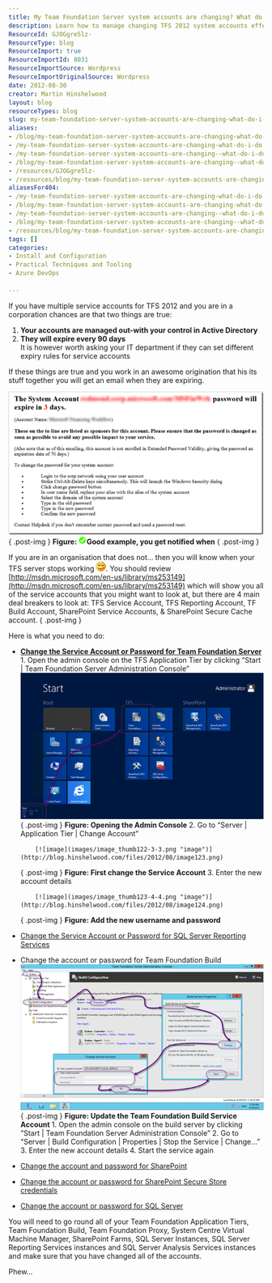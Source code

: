 ```yaml
---
title: My Team Foundation Server system accounts are changing? What do I do?
description: Learn how to manage changing TFS 2012 system accounts effectively. Follow our guide to ensure your service accounts remain operational and secure.
ResourceId: GJOGgre5lz-
ResourceType: blog
ResourceImport: true
ResourceImportId: 8031
ResourceImportSource: Wordpress
ResourceImportOriginalSource: Wordpress
date: 2012-08-30
creator: Martin Hinshelwood
layout: blog
resourceTypes: blog
slug: my-team-foundation-server-system-accounts-are-changing-what-do-i-do
aliases:
- /blog/my-team-foundation-server-system-accounts-are-changing-what-do-i-do
- /my-team-foundation-server-system-accounts-are-changing-what-do-i-do
- /my-team-foundation-server-system-accounts-are-changing--what-do-i-do-
- /blog/my-team-foundation-server-system-accounts-are-changing--what-do-i-do-
- /resources/GJOGgre5lz-
- /resources/blog/my-team-foundation-server-system-accounts-are-changing-what-do-i-do
aliasesFor404:
- /my-team-foundation-server-system-accounts-are-changing-what-do-i-do
- /blog/my-team-foundation-server-system-accounts-are-changing-what-do-i-do
- /my-team-foundation-server-system-accounts-are-changing--what-do-i-do-
- /blog/my-team-foundation-server-system-accounts-are-changing--what-do-i-do-
- /resources/blog/my-team-foundation-server-system-accounts-are-changing-what-do-i-do
tags: []
categories:
- Install and Configuration
- Practical Techniques and Tooling
- Azure DevOps

---
```

If you have multiple service accounts for TFS 2012 and you are in a corporation chances are that two things are true:

1. **Your accounts are managed out-with your control in Active Directory**
2. **They will expire every 90 days**  
   It is however worth asking your IT department if they can set different expiry rules for service accounts

If these things are true and you work in an awesome origination that his its stuff together you will get an email when they are expiring.

[![image](images/image_thumb120-1-1.png "image")](http://blog.hinshelwood.com/files/2012/08/image121.png)  
{ .post-img }
**Figure: ![](images/metro-icon-tick-6-6.png)Good example, you get notified when**
{ .post-img }

If you are in an organisation that does not… then you will know when your TFS server stops working ![Smile](images/wlEmoticon-smile5-7-7.png). You should review [http://msdn.microsoft.com/en-us/library/ms253149](http://msdn.microsoft.com/en-us/library/ms253149) which will show you all of the service accounts that you might want to look at, but there are 4 main deal breakers to look at: TFS Service Account, TFS Reporting Account, TF Build Account, SharePoint Service Accounts, & SharePoint Secure Cache account.
{ .post-img }

Here is what you need to do:

- [**Change the Service Account or Password for Team Foundation Server**](http://msdn.microsoft.com/en-us/library/bb552178.aspx) 1. Open the admin console on the TFS Application Tier by clicking “Start | Team Foundation Server Administration Console”
  [![image](images/image_thumb121-2-2.png "image")](http://blog.hinshelwood.com/files/2012/08/image122.png)
  { .post-img }
  **Figure: Opening the Admin Console** 2. Go to “Server | Application Tier | Change Account”

          [![image](images/image_thumb122-3-3.png "image")](http://blog.hinshelwood.com/files/2012/08/image123.png)

  { .post-img }
  **Figure: First change the Service Account** 3. Enter the new account details

          [![image](images/image_thumb123-4-4.png "image")](http://blog.hinshelwood.com/files/2012/08/image124.png)

  { .post-img }
  **Figure: Add the new username and password**

- [Change the Service Account or Password for SQL Server Reporting Services](http://msdn.microsoft.com/en-us/library/bb552344)
- Change the account or password for Team Foundation Build
  [![image](images/image_thumb124-5-5.png "image")](http://blog.hinshelwood.com/files/2012/08/image125.png)
  { .post-img }
  **Figure: Update the Team Foundation Build Service Account** 1. Open the admin console on the build server by clicking “Start | Team Foundation Server Administration Console” 2. Go to “Server | Build Configuration | Properties | Stop the Service | Change…” 3. Enter the new account details 4. Start the service again
- [Change the account and password for SharePoint](http://technet.microsoft.com/en-us/library/cc263275)
- [Change the account or password for SharePoint Secure Store credentials](http://technet.microsoft.com/en-us/library/ee806866#section4)
- [Change the account or password for SQL Server](http://technet.microsoft.com/en-us/library/cc263226.aspx)

You will need to go round all of your Team Foundation Application Tiers, Team Foundation Build, Team Foundation Proxy, System Centre Virtual Machine Manager, SharePoint Farms, SQL Server Instances, SQL Server Reporting Services instances and SQL Server Analysis Services instances and make sure that you have changed all of the accounts.

Phew…

